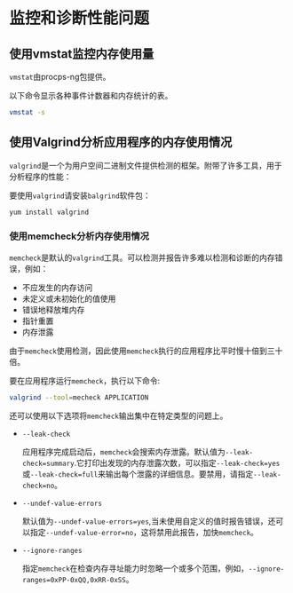 # 监控和诊断性能问题

## 使用vmstat监控内存使用量

`vmstat`由procps-ng包提供。

以下命令显示各种事件计数器和内存统计的表。

```bash
vmstat -s
```

## 使用Valgrind分析应用程序的内存使用情况

`valgrind`是一个为用户空间二进制文件提供检测的框架。附带了许多工具，用于分析程序的性能：

要使用`valgrind`请安装`balgrind`软件包：

```bash
yum install valgrind
```



### 使用memcheck分析内存使用情况

`memcheck`是默认的`valgrind`工具。可以检测并报告许多难以检测和诊断的内存错误，例如：

- 不应发生的内存访问
- 未定义或未初始化的值使用
- 错误地释放堆内存
- 指针重置
- 内存泄露



由于`memcheck`使用检测，因此使用`memcheck`执行的应用程序比平时慢十倍到三十倍。

要在应用程序运行`memcheck`，执行以下命令:

```bash
valgrind --tool=mecheck APPLICATION
```

还可以使用以下选项将`memcheck`输出集中在特定类型的问题上。

- `--leak-check`

  应用程序完成启动后，`memcheck`会搜索内存泄露。默认值为`--leak-check=summary`.它打印出发现的内存泄露次数，可以指定`--leak-check=yes`或`--leak-check=full`来输出每个泄露的详细信息。要禁用，请指定`--leak-check=no`。

- `--undef-value-errors`

  默认值为`--undef-value-errors=yes`,当未使用自定义的值时报告错误，还可以指定`--undef-value-error=no`，这将禁用此报告，加快`memcheck`。

- `--ignore-ranges`

  指定`memcheck`在检查内存寻址能力时忽略一个或多个范围，例如，`--ignore-ranges=0xPP-0xQQ,0xRR-0xSS`。




